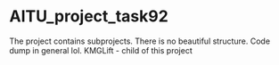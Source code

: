 # AITU_project_task92
The project contains subprojects. There is no beautiful structure. Code dump in general lol. KMGLift - child of this project